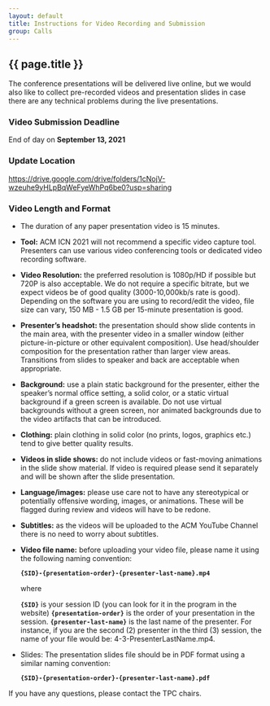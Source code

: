 ```yaml
---
layout: default
title: Instructions for Video Recording and Submission
group: Calls
---
```


## {{ page.title }}

The conference presentations will be delivered live online, but we would also like to collect pre-recorded videos and presentation slides in case there are any technical problems during the live presentations.

### Video Submission Deadline

End of day on **September 13, 2021**

### Update Location

https://drive.google.com/drive/folders/1cNojV-wzeuhe9yHLpBqWeFyeWhPq6be0?usp=sharing

### Video Length and Format

- The duration of any paper presentation video is 15 minutes.

- **Tool:** ACM ICN 2021 will not recommend a specific video capture tool.  Presenters can use various video conferencing tools or dedicated video recording software.

- **Video Resolution:** the preferred resolution is 1080p/HD if possible but 720P is also acceptable.  We do not require a specific bitrate, but we expect videos be of good quality (3000-10,000kb/s rate is good).  Depending on the software you are using to record/edit the video, file size can vary, 150 MB - 1.5 GB per 15-minute presentation is good.

- **Presenter’s headshot:** the presentation should show slide contents in the main area, with the presenter video in a smaller window (either picture-in-picture or other equivalent composition).  Use head/shoulder composition for the presentation rather than larger view areas.  Transitions from slides to speaker and back are acceptable when appropriate.

- **Background:** use a plain static background for the presenter, either the speaker’s normal office setting, a solid color, or a static virtual background if a green screen is available.  Do not use virtual backgrounds without a green screen, nor animated backgrounds due to the video artifacts that can be introduced.

- **Clothing:** plain clothing in solid color (no prints, logos, graphics etc.) tend to give better quality results.

- **Videos in slide shows:** do not include videos or fast-moving animations in the slide show material.  If video is required please send it separately and will be shown after the slide presentation.

- **Language/images:** please use care not to have any stereotypical or potentially offensive wording, images, or animations.  These will be flagged during review and videos will have to be redone.

- **Subtitles:** as the videos will be uploaded to the ACM YouTube Channel there is no need to worry about subtitles.

- **Video file name:** before uploading your video file, please name it using the following naming convention:

  **`{SID}-{presentation-order}-{presenter-last-name}.mp4`**

  where

  **`{SID}`** is your session ID (you can look for it in the program in the website)
  **`{presentation-order}`** is the order of your presentation in the session.
  **`{presenter-last-name}`** is the last name of the presenter.
  For instance, if you are the second (2) presenter in the third (3)
  session, the name of your file would be: 4-3-PresenterLastName.mp4.

- Slides: The presentation slides file should be in PDF format using a similar naming convention:

  **`{SID}-{presentation-order}-{presenter-last-name}.pdf`**

If you have any questions, please contact the TPC chairs.
